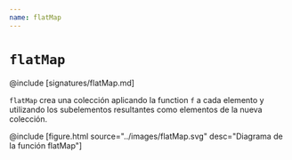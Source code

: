```yaml
---
name: flatMap
---
```


# `flatMap`

@include [signatures/flatMap.md]

`flatMap` crea una colección aplicando la function `f` a cada elemento y utilizando los subelementos resultantes como elementos de la nueva colección.

@include [figure.html source="../images/flatMap.svg" desc="Diagrama de la función flatMap"]
